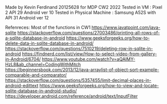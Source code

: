 Made by Kevin Ferdinand 20125628 for MDP CW2 2022
Tested in VM : Pixel 2 API 29 Android ver 10
Tested in Physical Machine : Samsung A52S with API 31 Android ver 12

Refenreces:
Most of the functions in CW1
https://www.javatpoint.com/java-sqlite
https://stackoverflow.com/questions/27003486/printing-all-rows-of-a-sqlite-database-in-android
https://www.geeksforgeeks.org/how-to-delete-data-in-sqlite-database-in-android/
https://stackoverflow.com/questions/7510219/deleting-row-in-sqlite-in-android
https://findnerd.com/list/view/How-to-select-video-from-gallery-in-Android/6704/
https://www.youtube.com/watch?v=aQAIMY-HzL8&ab_channel=CodingWithMitch
https://beginnersbook.com/2013/12/java-arraylist-of-object-sort-example-comparable-and-comparator/
https://stackoverflow.com/questions/5357455/limit-decimal-places-in-android-edittext
https://www.geeksforgeeks.org/how-to-view-and-locate-sqlite-database-in-android-studio/
https://developer.android.com/reference/android/text/InputFilter
